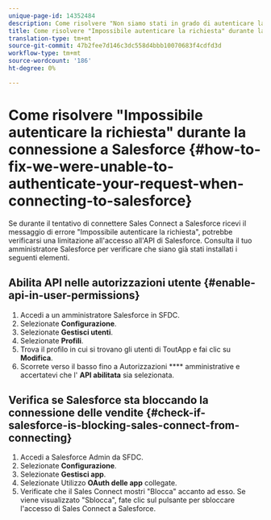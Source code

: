 ```yaml
---
unique-page-id: 14352484
description: Come risolvere "Non siamo stati in grado di autenticare la tua richiesta" quando ci si collega a Salesforce - Marketo Docs - Documentazione del prodotto
title: Come risolvere "Impossibile autenticare la richiesta" durante la connessione a Salesforce
translation-type: tm+mt
source-git-commit: 47b2fee7d146c3dc558d4bbb10070683f4cdfd3d
workflow-type: tm+mt
source-wordcount: '186'
ht-degree: 0%

---
```



# Come risolvere &quot;Impossibile autenticare la richiesta&quot; durante la connessione a Salesforce {#how-to-fix-we-were-unable-to-authenticate-your-request-when-connecting-to-salesforce}

Se durante il tentativo di connettere Sales Connect a Salesforce ricevi il messaggio di errore &quot;Impossibile autenticare la richiesta&quot;, potrebbe verificarsi una limitazione all&#39;accesso all&#39;API di Salesforce. Consulta il tuo amministratore Salesforce per verificare che siano già stati installati i seguenti elementi.

## Abilita API nelle autorizzazioni utente {#enable-api-in-user-permissions}

1. Accedi a un amministratore Salesforce in SFDC.
1. Selezionate **Configurazione**.
1. Selezionate **Gestisci utenti**.
1. Selezionate **Profili**.
1. Trova il profilo in cui si trovano gli utenti di ToutApp e fai clic su **Modifica**.
1. Scorrete verso il basso fino a Autorizzazioni **** amministrative e accertatevi che l&#39; **API abilitata** sia selezionata.

## Verifica se Salesforce sta bloccando la connessione delle vendite {#check-if-salesforce-is-blocking-sales-connect-from-connecting}

1. Accedi a Salesforce Admin da SFDC.
1. Selezionate **Configurazione**.
1. Selezionate **Gestisci app**.
1. Selezionate Utilizzo **OAuth delle app** collegate.
1. Verificate che il Sales Connect mostri &quot;Blocca&quot; accanto ad esso. Se viene visualizzato &quot;Sblocca&quot;, fate clic sul pulsante per sbloccare l&#39;accesso di Sales Connect a Salesforce.

